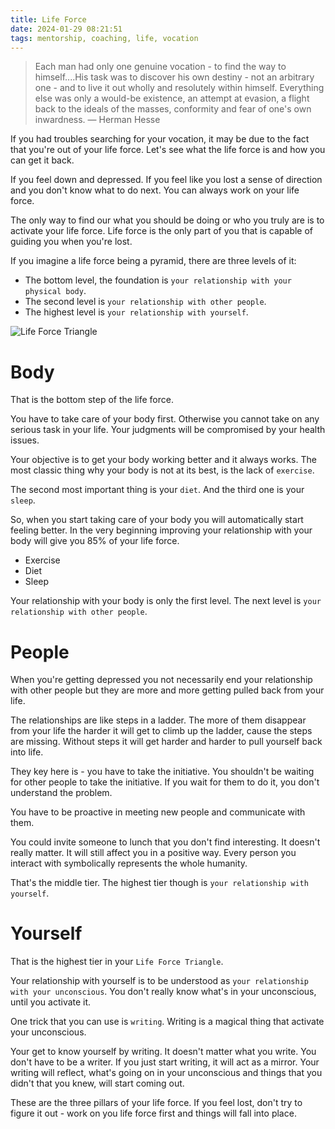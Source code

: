 ```yaml
---
title: Life Force
date: 2024-01-29 08:21:51
tags: mentorship, coaching, life, vocation
---
```


> Each man had only one genuine vocation - to find the way to himself....His task was to discover his own destiny - not an arbitrary one - and to live it out wholly and resolutely within himself. Everything else was only a would-be existence, an attempt at evasion, a flight back to the ideals of the masses, conformity and fear of one's own inwardness.
― Herman Hesse

<!-- more -->

If you had troubles searching for your vocation, it may be due to the fact that you're out of your life force. Let's see what the life force is and how you can get it back.

If you feel down and depressed. If you feel like you lost a sense of direction and you don't know what to do next. You can always work on your life force.

The only way to find our what you should be doing or who you truly are is to activate your life force. Life force is the only part of you that is capable of guiding you when you're lost.

If you imagine a life force being a pyramid, there are three levels of it:
- The bottom level, the foundation is `your relationship with your physical body`.
- The second level is `your relationship with other people`.
- The highest level is `your relationship with yourself`.

![Life Force Triangle](Life-Force-Triangle.png)

# Body
That is the bottom step of the life force.

You have to take care of your  body first. Otherwise you cannot take on any serious task in your life. Your judgments will be compromised by your health issues.

Your objective is to get your body working better and it always works. The most classic thing why your body is not at its best, is the lack of `exercise`.

The second most important thing is your `diet`. And the third one is your `sleep`.

So, when you start taking care of your body you will automatically start feeling better. In the very beginning improving your relationship with your body will give you 85% of your life force.

- Exercise
- Diet
- Sleep

Your relationship with your body is only the first level. The next level is `your relationship with other people`.

# People
When you're getting depressed you not necessarily end your relationship with other people but they are more and more getting pulled back from your life.

The relationships are like steps in a ladder. The more of them disappear from your life the harder it will get to climb up the ladder, cause the steps are missing. Without steps it will get harder and harder to pull yourself back into life.

They key here is - you have to take the initiative. You shouldn't be waiting for other people to take the initiative. If you wait for them to do it, you don't understand the problem.

You have to be proactive in meeting new people and communicate with them.

You could invite someone to lunch that you don't find interesting. It doesn't really matter. It will still affect you in a positive way. Every person you interact with symbolically represents the whole humanity.

That's the middle tier. The highest tier though is `your relationship with yourself`.

# Yourself
That is the highest tier in your `Life Force Triangle`.

Your relationship with yourself is to be understood as `your relationship with your unconscious`. You don't really know what's in your unconscious, until you activate it.

One trick that you can use is `writing`. Writing is a magical thing that activate your unconscious.

Your get to know yourself by writing. It doesn't matter what you write. You don't have to be a writer. If you just start writing, it will act as a mirror. Your writing will reflect, what's going on in your unconscious and things that you didn't that you knew, will start coming out.


These are the three pillars of your life force. If you feel lost, don't try to figure it out - work on you life force first and things will fall into place.



